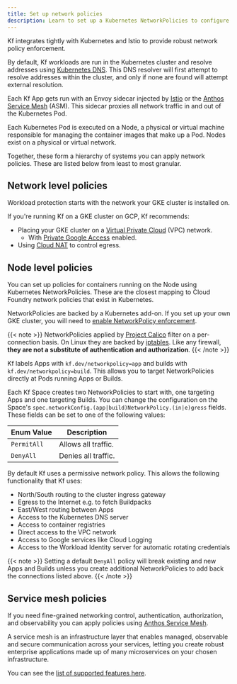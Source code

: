 ```yaml
---
title: Set up network policies
description: Learn to set up a Kubernetes NetworkPolicies to configure traffic.
---
```


Kf integrates tightly with Kubernetes and Istio to
provide robust network policy enforcement.

By default, Kf workloads are run in the Kubernetes cluster and resolve addresses
using [Kubernetes DNS](https://kubernetes.io/docs/concepts/services-networking/dns-pod-service/).
This DNS resolver will first attempt to resolve addresses within the cluster,
and only if none are found will attempt external resolution.

Each Kf App gets run with an Envoy sidecar injected by [Istio](https://istio.io/)
or the [Anthos Service Mesh](https://cloud.google.com/anthos/service-mesh) (ASM).
This sidecar proxies all network traffic in and out of the Kubernetes Pod.

Each Kubernetes Pod is executed on a Node, a physical or virtual machine
responsible for managing the container images that make up a Pod. Nodes exist on
a physical or virtual network.

Together, these form a hierarchy of systems you can apply network policies.
These are listed below from least to most granular.

## Network level policies

Workload protection starts with the network your GKE cluster is installed on.

If you're running Kf on a GKE cluster on GCP, Kf recommends:

* Placing your GKE cluster on a [Virtual Private Cloud](https://cloud.google.com/vpc/docs) (VPC) network.
  * With [Private Google Access](https://cloud.google.com/vpc/docs/configure-private-google-access) enabled.
* Using [Cloud NAT](https://cloud.google.com/nat) to control egress.

## Node level policies

You can set up policies for containers running on the Node using Kubernetes NetworkPolicies.
These are the closest mapping to Cloud Foundry network policies that exist in Kubernetes.

NetworkPolicies are backed by a Kubernetes add-on. If you set up your own GKE
cluster, you will need to [enable NetworkPolicy enforcement](https://cloud.google.com/kubernetes-engine/docs/how-to/network-policy).

{{< note >}} NetworkPolicies applied by [Project Calico](https://www.projectcalico.org/)
filter on a per-connection basis. On Linux they are backed by [iptables](https://en.wikipedia.org/wiki/Iptables).
Like any firewall, **they are not a substitute of authentication and authorization**.
{{< /note >}}

Kf labels Apps with `kf.dev/networkpolicy=app` and builds with `kf.dev/networkpolicy=build`.
This allows you to target NetworkPolicies directly at Pods running Apps or Builds.

Each Kf Space creates two NetworkPolicies to start with, one targeting Apps and
one targeting Builds. You can change the configuration on the Space's
`spec.networkConfig.(app|build)NetworkPolicy.(in|e)gress` fields.
These fields can be set to one of the following values:

| Enum Value  | Description         |
| ---         | ---                 |
| `PermitAll` | Allows all traffic. |
| `DenyAll`   | Denies all traffic. |

By default Kf uses a permissive network policy. This allows the following
functionality that Kf uses:

* North/South routing to the cluster ingress gateway
* Egress to the Internet e.g. to fetch Buildpacks
* East/West routing between Apps
* Access to the Kubernetes DNS server
* Access to container registries
* Direct access to the VPC network
* Access to Google services like Cloud Logging
* Access to the Workload Identity server for automatic rotating credentials

{{< note >}} Setting a default `DenyAll` policy will break existing and new Apps and Builds
unless you create additional NetworkPolicies to add back the connections listed
above.
{{< /note >}}

## Service mesh policies

If you need fine-grained networking control, authentication, authorization, and
observability you can apply policies using [Anthos Service Mesh](https://cloud.google.com/service-mesh/docs/overview).

A service mesh is an infrastructure layer that enables managed, observable and
secure communication across your services, letting you create robust enterprise
applications made up of many microservices on your chosen infrastructure.

You can see the [list of supported features here](https://cloud.google.com/service-mesh/docs/supported-features).
